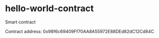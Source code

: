 # hello-world-contract
Smart contract




Contract address: 0x98f6c69409Ff70AA8A55972E88DEd82dC12Cd84C
